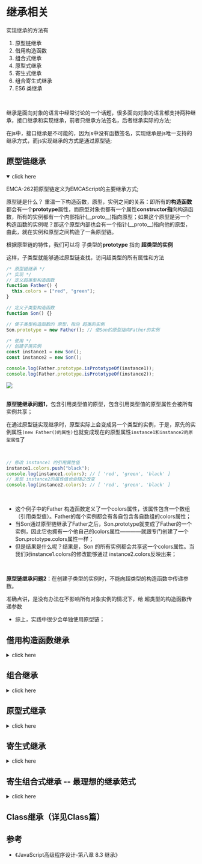# 继承相关

实现继承的方法有
1. 原型链继承
2. 借用构造函数
3. 组合式继承
4. 原型式继承
5. 寄生式继承
6. 组合寄生式继承
7. ES6 类继承

<br>

继承是面向对象的语言中经常讨论的一个话题，很多面向对象的语言都支持两种继承，接口继承和实现继承，前者只继承方法签名，后者继承实际的方法;

在js中，接口继承是不可能的，因为js中没有函数签名，实现继承是js唯一支持的继承方式，而js实现继承的方式是通过原型链;





## 原型链继承



<details open>
<summary>click here</summary>

EMCA-262把原型链定义为EMCAScript的主要继承方式;

原型链是什么？
重温一下构造函数，原型，实例之间的关系：即所有的**构造函数**都会有一个**prototype**属性，而原型对象也都有一个属性**constructor指**向构造函数，所有的实例都有一个内部指针(\_\_proto\_\_)指向原型；如果这个原型是另一个构造函数的实例呢？那这个原型内部也会有一个指针(\_\_proto\_\_)指向他的原型，由此，就在实例和原型之间构造了一条原型链。

根据原型链的特性，我们可以将 子类型的**prototype** 指向 **超类型的实例**

这样，子类型就能够通过原型链查找，访问超类型的所有属性和方法

```javascript
/* 原型链继承 */
/* 实现 */
// 定义超类型构造函数
function Father() {
  this.colors = ["red", "green"];
}

// 定义子类型构造函数
function Son() {}

// 使子类型构造函数的 原型，指向 超类的实例
Son.prototype = new Father(); // 使Son的原型指向Father的实例

/* 使用 */
// 创建子类实例
const instance1 = new Son();
const instance2 = new Son();

console.log(Father.prototype.isPrototypeOf(instance1));
console.log(Father.prototype.isPrototypeOf(instance2));
```

<img src='/images/原型继承流程图.jpeg'>


<br>
<br>


**原型链继承问题1**，包含引用类型值的原型，包含引用类型值的原型属性会被所有实例共享；

在通过原型链实现继承时，原型实际上会变成另一个类型的实例，于是，原先的实例属性`(new Father()的属性)`也就变成现在的原型属性`instance1和instance2的原型属性`了

<br>

```javascript
// 修改 instance1 的引用属性值
instance1.colors.push("black");
console.log(instance1.colors); // [ 'red', 'green', 'black' ]
// 发现 instance2的属性值也会随之改变
console.log(instance2.colors); // [ 'red', 'green', 'black' ]
```

<br>

- 这个例子中的Father 构造函数定义了一个colors属性，该属性包含一个数组（引用类型值）。Father的每个实例都会有各自包含各自数组的colors属性；
- 当Son通过原型链继承了Father之后，Son.prototype就变成了Father的一个实例，因此它也拥有一个他自己的colors属性————就跟专门创建了一个 Son.prototype.colors属性一样；
- 但是结果是什么呢？结果是，Son 的所有实例都会共享这一个colors属性。当我们对instance1.colors的修改能够通过 instance2.colors反映出来；

<br>

**原型链继承问题2**：在创建子类型的实例时，不能向超类型的构造函数中传递参数。

准确点讲，是没有办法在不影响所有对象实例的情况下，给 超类型的构造函数传递参数

- 综上，实践中很少会单独使用原型链；




</details>




## 借用构造函数继承


<details>
<summary>click here</summary>
**实现思想**：通过 `call()` 或 `apply()`方法，在（将来）新创建的对象上执行超类型构造函数；

- 我们实际上是在新创建的 `Son` 实例的环境中，**调用了 `Father` 构造函数**；
- 这样一来，就会在 `Son` 对象上执行 `Father` 函数中定义的所有对象初始化代码；
- 结果，每个 `Son` 的实例都会拥有自己的 `colors`属性 的副本了




```javascript

/* 借用构造函数实现继承 */
// 定义超类型构造函数
function Father() {
  this.colors = ["res", "green"];
}

// 定义子类型构造函数
function Son() {
// 当使用new操作符创建 Son的实例的时候
// 1. this指向 Son的实例
// 2. 会在实例上执行一边 超类型构造函数
  Father.call(this);
}

// 使用new操作符，创建Son的实例
const instance1 = new Son();
const instance2 = new Son();

// 修改 instance1 的colors 属性
instance1.colors.push("pink");
instance2.colors        // ["res", "green"]
// 发现 instance2.colors 属性值并未受影响，解决了原型继承时，引用类型所带来的实例共享问题

```

与原型继承相比，借用构造函数有一个很大的优点，可以在子类构造函数中，向超类型构造函数传递参数

```javascript

function Father(name) {
  this.name = name;
}

function Son() {
  // 向父类构造函数传递参数 name
  Father.call(this, "Tom");
  // 为 Son 的实例设置 name 属性
  // 为避免 Father构造函数不会重写此处添加的子类属性，在调用超类型构造函数后添加自定义属性
  this.age = 25;
}

const instance1 = new Son();
console.log(instance1.name);  // ‘Tom’
console.log(instance1.age);   // 25

```


**总结:**

1. 缺点：方法都在函数内部定义，代码复用性差；
2. 优点：
  1. 可向超类型传值；
  2. 可为子类型实例单独定义属性;

综上: 借用构造函数的方法也很少单独使用


</details>




## 组合继承

<details>
<summary>click here</summary>

==结合原型链继承== 和 ==借用构造函数继承==, 发挥二者之长

**实现思路**: 使用原型链实现对 ==原型方法== 的继承，而通过借用构造函数实现对 ==原型属性的继承==


```javascript

/* 组合继承 */
// 代码实现
function Father(name) {
  this.name = name;
  this.colors = ["red", "green"];
}

Father.prototype.sayName = function() {
  console.log(this.name);
};

function Son(name, age) {
  Father.call(this, name);  // ！！！：第二次调用超类型函数
  this.age = age;
}

// 继承方法
Son.prototype = new Father(); // Son 的原型指向 Father的实例，// ！！！：第一次调用超类型函数
Son.prototype.constructor = Son;

Son.prototype.sayAge = function() {
  console.log(this.age);
};



// 测试
const instance1 = new Son("Tom", 24);
instance1.sayName(); // 'Tom'
instance1.sayAge(); // 24
instance1.colors.push("pink");
console.log(instance1.colors); // [ 'red', 'green', 'pink' ]

const instance2 = new Son("Marry", 12);
instance2.sayName(); // 'Marry'
instance2.sayAge(); // 12
instance2.colors.push("black");
console.log(instance2.colors); // [ 'red', 'green', 'black' ]

```

1. 在该例子中，Father 构造函数定义了 ==两个属性==： name和colors, Father的原型定义了一个==方法== sayName().
2. Son 构造函数在调用 Father 构造函数时传入了name 参数，紧接着又定义了自己的属性 age;
3. 然后，将 Father 的实例赋值给 Son 的原型；
4. 然后，又在该新原型上定义了方法 sayAge()
5. 这样一来，就可以让两个不同的 Son 实例，分别拥有自己的属性————包括colros属性，



总结

1. 优点
   1. 结合原型链继承和借用构造函数继承;
   2. 解决原型链继承：实例引用类型属性共享 和 无法向超类型传值;
   3. 解决借用构造函数继承：代码不可复用问题;
   4. 同时，instanceof 和isPrototypeOf() 也能够用于识别基于组合继承创建的对象；
2. 缺点：
   1. 无论什么情况下，都会调用两次超类型函数（详见组合式继承部分）；


综上: 组合式继承也是较常用的继承方法；


</details>



## 原型式继承


<details>
<summary>click here</summary>


**初代版本**： 借助原型可以基于已有的对象创建新对象，同时还不必因此创建自定义类型；
本质上，是对传入的对象执行了一次浅拷贝



```javascript

/* 原型式继承 - 初代版本 */

// 定义一个方法用来处理 被继承对象
function object(o) {
  function F() {}
  F.prototype = o;
  return new F();
}

// 定义 被继承对象
const person = {
  name: "Tom",
  friends: ["Herry", "Merry"]
};

// 通过object方法创建 person 的实例
const instance1 = object(person);
const instance2 = object(person);

// 修改实例1 的引用属性值
instance1.friends.name = "Gua";
instance1.friends.push("cat");

// 实例2 的该属性值也随之改变
console.log(instance2.name); // 'Tom'
console.log(instance2.friends); // [ 'Herry', 'Merry', 'cat' ]
// 说明，实例1，2 的引用类型属性，还是共享的同一个属性值
```



**现代实现方法**：ES5的 Object.create()；

- 该对象接收两个参数：一个用做新对象原型的对象，（可选）一个为新对象定义额外属性的对象；
- 在只想让一个对象与另一个对象保持类似的情况下，使用原型继承即可；
- 不过，请注意，包含引用类型值的属性始终都会共享相应的值；



```javascript

/* 原型式继承 - 现代方法 */

// 创建一个原始对象A
const person = {
  name: "Tom",
  friends: ["Herry", "Merry"]
};

// 创建对象A的实例，并定义实例自己的属性
const instance1 = Object.create(person, {
  sisters: ["hua", "miao"]
});
const instance2 = Object.create(person);

// 修改实例1 的引用属性值
instance1.friends.push("cat");

// 实例2 的该属性值也随之改变
console.log(instance2.friends); // [ 'Herry', 'Merry', 'cat' ]
```


</details>



## 寄生式继承

<details>
<summary>click here</summary>
*实现思路*：创建一个仅用于封装继承过程的函数，在函数内部以某种方式增强对象，最后返回对象；

感觉这种方法没什么优点，实例的引用类型值共享也没解决，函数复用效率也低；

```javascript

/* 寄生式继承 */
// 要被继承的超类型
const person = {
  name: "Tom",
  friends: ["Herry", "Merry"]
};

// 前面的原型式继承函数，该函数并非必须的，任何能够返回新对象的函数都适用于此模式
// 该函数的目的是浅拷贝传入的对象，并返回
function object(o) {
  function F() {}
  F.prototype = o;
  return new F();
}

function createAnother(original) {
  const clone = object(original); // 此处也可以使用Object.create(origial) 方法实现

  // 在拷贝的新对象自定义一些想要的方法
  clone.sayHi = function() {
    console.log("hi");
  };
  return clone;
}

// 这里得到的 `instance1` 和 `instance2` ，即是对person进行浅拷贝，并且自定义了一些方法后的一个对象，与person相比，多了自定的方法而已
const instance1 = createAnother(person);
const instance2 = createAnother(person);
instance1.sayHi();
// 修改实例1 的引用属性值
// 因为是进行的浅拷贝，也就是说，超类型`person`, `instance1`, `instance2`, 都指向同一个内存地址，所以改动一个，另一个的属性值必然会受影响
instance1.friends.push("cat");

instance2.friends; // [ 'Herry', 'Merry', 'cat' ] // 改变了
```

</details>


## 寄生组合式继承 -- 最理想的继承范式




<details>
<summary>click here</summary>
寄生组合式继承，即，通过借用 ==构造函数来继承属性==，通过==原型链的混成形式==来继承方法
不必为了指定子类型的原型而调用超类型的构造函数，我们所需要的无非就是超类型原型的一个副本

**基本思路**：使用寄生式继承来继承超类型的原型，然后再将结果指定给子类型的原型；

寄生组合式继承优点
  1. 高效：仅调用一次超类型构造函数，并且避免了在 Son.prototype上创建不必要的、多余的属性
  2. 原型链不变：
  3. 还能正常使用 `instanceof` 和 `isPrototypeOf()`


```javascript

/* 组合继承 */
// 实现
// 定义超类型构造函数
function Father(name) {
  this.name = name;
  this.colors = ["red", "green"];
}

// 在超类型的原型上定义方法
Father.prototype.sayName = function() {
  console.log(this.name);
};

// 定义子类型构造函数
function Son(name, age) {
+  Father.call(this, name);  // 第二次调用超类型函数
  this.age = age;
}

+ Son.prototype = new Father(); // 第一次调用超类型函数
Son.prototype.constructor = Son;

// 在子类型的原型上添加方法
Son.prototype.sayAge = function() {
  console.log(this.age);
};


// 使用
const instance1 = new Son("Tom", 24); // 调用子类构造函数，
const instance2 = new Son("Marry", 12);

```

**第一次调用超类型函数:** 发生创建 超类构造函数的实例，并将其赋值给 子类的prototype
- Son.prototype 得到两个属性 ：`name` 和`colors`, 他们都是Father的实例属性，只不过现在位于 Son 的原型中

**第二次调用超类型函数发生在:** 当调用 构造函数 `Son` 的时候
- 会再一次调用 构造函数 `Father`, 这次是为新对象创建了实例属性 `name` 和`colors`

<br>

也就是说，有两组 `name` 和`colors` 属性，一组在实例上，一组在 Son原型中，这就是调用两次Father 构造函数的结果

<br>
<br>


**寄生组合继承的基本模式如下：**


**首先**，创建函数 `inheritPrototype`,
该函数创建超类型原型的副本，为副本添加 `constructor` 属性并指向子类型，子类型的原型指向该副本


```javascript
/**
 * @des
 * @param {Object} son 子类型构造函数
 * @param {Object} father 超类型构造函数
 */
function inheritPrototype(son, father) {
  // 1. 创建超类型原型的一个副本
  const prototype = Object.create(father.prototype);
  // 2. 为创建的副本添加 constructor 属性， 从而弥补因重写原型而失去的默认的 constructor 属性
  prototype.constructor = son;
  // 3. 将新创建的对象（即超类型的副本），赋值给子类型的原型
  son.prototype = prototype;
}
```

使用该函数，去替换前面例子中，为子类型原型赋值的语句，完整版如下


```javascript
/* 寄生组合式继承 */
// 1. 定义超类型构造函数
function Father(name) {
  this.name = name;
  this.colors = ["red", "green"];
}

// 2. 在超类型的原型上定义方法
Father.prototype.sayName = function() {
  console.log(this.name);
};

//3.  定义子类型构造函数
function Son(name, age) {
  Father.call(this, name);  // 第二次调用超类型函数
  this.age = age;
}

// 4. (Father.prototype)的副本.constructor => Son;
//                          Son.prototype => Father.prototype的副本
inheritPrototype(Son, Father)

// 5. 在子类型的原型上添加方法
Son.prototype.sayAge = function() {
  console.log(this.age);
};

```

</details>

## Class继承（详见Class篇）


## 参考
- 《JavaScript高级程序设计-第八章 8.3 继承》





<!--
实现思想:

<br>

1. 原型链继承:
   1. 思想: 将 **子类型** 的 `prototype` 指向 **超类型的实例** ;
2. 借用构造函数:
   1. 思想: 通过 `call()` 或 `apply()`方法，在使用new操作符创建子类实例的时候，执行一遍超类型构造函数(⚠️，此时的this是指向实例的) (TO:看new创建函数的过程)
3. 组合式继承:
   1. 思想: 使用原型链实现对 **原型方法** 的继承，而通过借用构造函数实现对 **原型属性的继承**, 从而解决了原型引用属性共享的问题，解决了了构造函数代码复用性差的问题；
4. 原型式继承:
    1. 思想: 对给定的对象执行浅拷贝，并拷贝后的对象上自定义一些方法；
5. 寄生式继承:
   1. 思想: 与原型式继承相比，多了一个步骤 => 定义一个函数，在函数内部对浅拷贝的对象进行方法增强；
6. 组合寄生式继承:
   1. 思想: 与组合继承相比，就是把 `超类型.prototype.constructor = 子类型; 子类型.prototype = 超类型.prototype` 的过程，改为让`超类型的副本`去做;



 -->